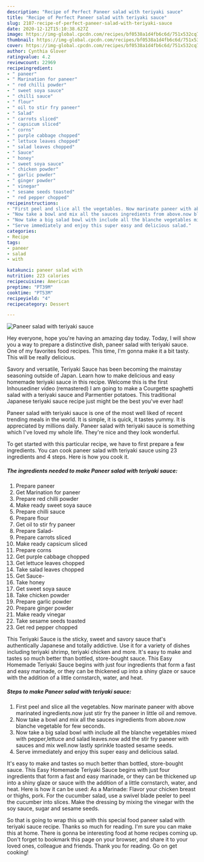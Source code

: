 ```yaml
---
description: "Recipe of Perfect Paneer salad with teriyaki sauce"
title: "Recipe of Perfect Paneer salad with teriyaki sauce"
slug: 2107-recipe-of-perfect-paneer-salad-with-teriyaki-sauce
date: 2020-12-12T15:10:38.627Z
image: https://img-global.cpcdn.com/recipes/bf0538a1d4fb6c6d/751x532cq70/paneer-salad-with-teriyaki-sauce-recipe-main-photo.jpg
thumbnail: https://img-global.cpcdn.com/recipes/bf0538a1d4fb6c6d/751x532cq70/paneer-salad-with-teriyaki-sauce-recipe-main-photo.jpg
cover: https://img-global.cpcdn.com/recipes/bf0538a1d4fb6c6d/751x532cq70/paneer-salad-with-teriyaki-sauce-recipe-main-photo.jpg
author: Cynthia Glover
ratingvalue: 4.2
reviewcount: 22969
recipeingredient:
- " paneer"
- " Marination for paneer"
- " red chilli powder"
- " sweet soya sauce"
- " chilli sauce"
- " flour"
- " oil to stir fry paneer"
- " Salad"
- " carrots sliced"
- " capsicum sliced"
- " corns"
- " purple cabbage chopped"
- " lettuce leaves chopped"
- " salad leaves chopped"
- " Sauce"
- " honey"
- " sweet soya sauce"
- " chicken powder"
- " garlic powder"
- " ginger powder"
- " vinegar"
- " sesame seeds toasted"
- " red pepper chopped"
recipeinstructions:
- "First peel and slice all the vegetables. Now marinate paneer with above marinated ingredients.now just stir fry the paneer in little oil and remove."
- "Now take a bowl and mix all the sauces ingredients from above.now blanche vegetable for few seconds."
- "Now take a big salad bowl with include all the blanche vegetables mixed with pepper,lettuce and salad leaves.now add the stir fry paneer with sauces and mix well.now lastly sprinkle toasted sesame seeds."
- "Serve immediately and enjoy this super easy and delicious salad."
categories:
- Recipe
tags:
- paneer
- salad
- with

katakunci: paneer salad with 
nutrition: 223 calories
recipecuisine: American
preptime: "PT39M"
cooktime: "PT53M"
recipeyield: "4"
recipecategory: Dessert

---
```



![Paneer salad with teriyaki sauce](https://img-global.cpcdn.com/recipes/bf0538a1d4fb6c6d/751x532cq70/paneer-salad-with-teriyaki-sauce-recipe-main-photo.jpg)

Hey everyone, hope you're having an amazing day today. Today, I will show you a way to prepare a distinctive dish, paneer salad with teriyaki sauce. One of my favorites food recipes. This time, I'm gonna make it a bit tasty. This will be really delicious.

Savory and versatile, Teriyaki Sauce has been becoming the mainstay seasoning outside of Japan. Learn how to make delicious and easy homemade teriyaki sauce in this recipe. Welcome this is the first Inhousediner video (remastered) I am going to make a Courgette spaghetti salad with a teriyaki sauce and Parmentier potatoes. This traditional Japanese teriyaki sauce recipe just might be the best you&#39;ve ever had!

Paneer salad with teriyaki sauce is one of the most well liked of recent trending meals in the world. It is simple, it is quick, it tastes yummy. It is appreciated by millions daily. Paneer salad with teriyaki sauce is something which I've loved my whole life. They're nice and they look wonderful.


To get started with this particular recipe, we have to first prepare a few ingredients. You can cook paneer salad with teriyaki sauce using 23 ingredients and 4 steps. Here is how you cook it.

<!--inarticleads1-->

##### The ingredients needed to make Paneer salad with teriyaki sauce:

1. Prepare  paneer
1. Get  Marination for paneer
1. Prepare  red chilli powder
1. Make ready  sweet soya sauce
1. Prepare  chilli sauce
1. Prepare  flour
1. Get  oil to stir fry paneer
1. Prepare  Salad-
1. Prepare  carrots sliced
1. Make ready  capsicum sliced
1. Prepare  corns
1. Get  purple cabbage chopped
1. Get  lettuce leaves chopped
1. Take  salad leaves chopped
1. Get  Sauce-
1. Take  honey
1. Get  sweet soya sauce
1. Take  chicken powder
1. Prepare  garlic powder
1. Prepare  ginger powder
1. Make ready  vinegar
1. Take  sesame seeds toasted
1. Get  red pepper chopped


This Teriyaki Sauce is the sticky, sweet and savory sauce that&#39;s authentically Japanese and totally addictive. Use it for a variety of dishes including teriyaki shrimp, teriyaki chicken and more. It&#39;s easy to make and tastes so much better than bottled, store-bought sauce. This Easy Homemade Teriyaki Sauce begins with just four ingredients that form a fast and easy marinade, or they can be thickened up into a shiny glaze or sauce with the addition of a little cornstarch, water, and heat. 

<!--inarticleads2-->

##### Steps to make Paneer salad with teriyaki sauce:

1. First peel and slice all the vegetables. Now marinate paneer with above marinated ingredients.now just stir fry the paneer in little oil and remove.
1. Now take a bowl and mix all the sauces ingredients from above.now blanche vegetable for few seconds.
1. Now take a big salad bowl with include all the blanche vegetables mixed with pepper,lettuce and salad leaves.now add the stir fry paneer with sauces and mix well.now lastly sprinkle toasted sesame seeds.
1. Serve immediately and enjoy this super easy and delicious salad.


It&#39;s easy to make and tastes so much better than bottled, store-bought sauce. This Easy Homemade Teriyaki Sauce begins with just four ingredients that form a fast and easy marinade, or they can be thickened up into a shiny glaze or sauce with the addition of a little cornstarch, water, and heat. Here is how it can be used: As a Marinade: Flavor your chicken breast or thighs, pork. For the cucumber salad, use a swivel blade peeler to peel the cucumber into slices. Make the dressing by mixing the vinegar with the soy sauce, sugar and sesame seeds. 

So that is going to wrap this up with this special food paneer salad with teriyaki sauce recipe. Thanks so much for reading. I'm sure you can make this at home. There is gonna be interesting food at home recipes coming up. Don't forget to bookmark this page on your browser, and share it to your loved ones, colleague and friends. Thank you for reading. Go on get cooking!
